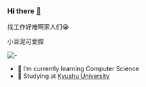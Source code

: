 ### Hi there [👋](https://xiaodouni.cn) 



找工作好难啊家人们😭



小豆泥可爱捏 

![-](https://cdn.amebaowndme.com/madrid-prd/madrid-web/images/sites/872321/3beb04300cceaac6197966ba022e078b_af10d3e1fe82e08b247e5cbfaf23501e.png?option=crop&width=176&height=176)

- 🌱 I’m currently learning Computer Science  
- 🏫 Studying at [Kyushu University](https://www.kyushu-u.ac.jp/en/)


<!--
**ktywb/ktywb** is a ✨ _special_ ✨ repository because its `README.md` (this file) appears on your GitHub profile.

Here are some ideas to get you started:

- 🔭 I’m currently working on ...
- 🌱 I’m currently learning ...
- 👯 I’m looking to collaborate on ...
- 🤔 I’m looking for help with ...
- 💬 Ask me about ...
- 📫 How to reach me: ...
- 😄 Pronouns: ...
- ⚡ Fun fact: ...
-->

